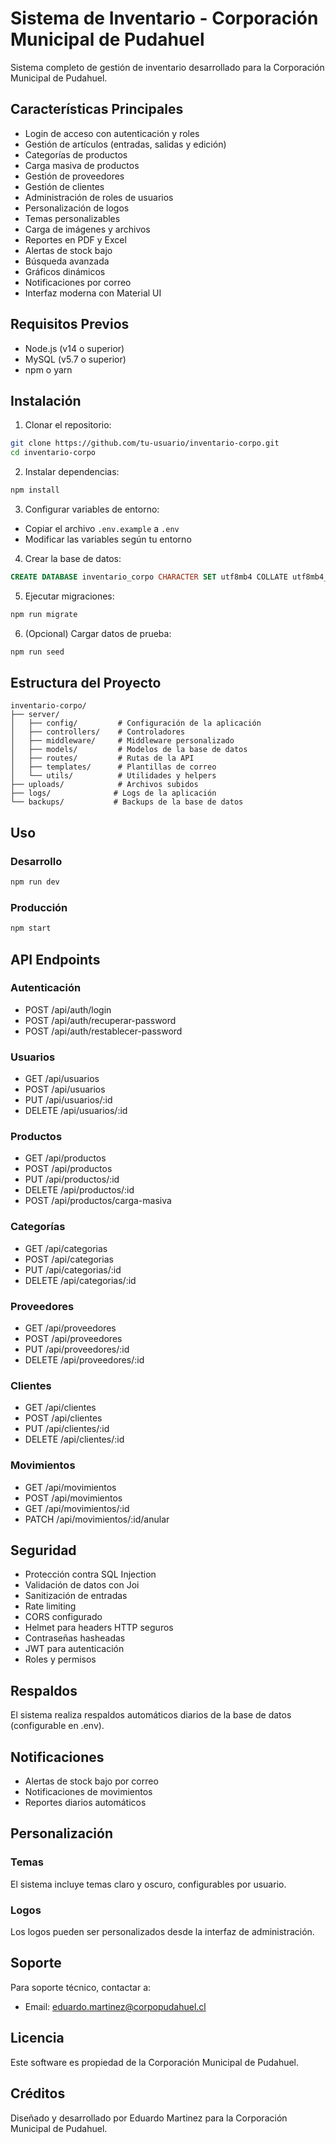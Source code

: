 # Sistema de Inventario - Corporación Municipal de Pudahuel

Sistema completo de gestión de inventario desarrollado para la Corporación Municipal de Pudahuel.

## Características Principales

- Login de acceso con autenticación y roles
- Gestión de artículos (entradas, salidas y edición)
- Categorías de productos
- Carga masiva de productos
- Gestión de proveedores
- Gestión de clientes
- Administración de roles de usuarios
- Personalización de logos
- Temas personalizables
- Carga de imágenes y archivos
- Reportes en PDF y Excel
- Alertas de stock bajo
- Búsqueda avanzada
- Gráficos dinámicos
- Notificaciones por correo
- Interfaz moderna con Material UI

## Requisitos Previos

- Node.js (v14 o superior)
- MySQL (v5.7 o superior)
- npm o yarn

## Instalación

1. Clonar el repositorio:
```bash
git clone https://github.com/tu-usuario/inventario-corpo.git
cd inventario-corpo
```

2. Instalar dependencias:
```bash
npm install
```

3. Configurar variables de entorno:
- Copiar el archivo `.env.example` a `.env`
- Modificar las variables según tu entorno

4. Crear la base de datos:
```sql
CREATE DATABASE inventario_corpo CHARACTER SET utf8mb4 COLLATE utf8mb4_unicode_ci;
```

5. Ejecutar migraciones:
```bash
npm run migrate
```

6. (Opcional) Cargar datos de prueba:
```bash
npm run seed
```

## Estructura del Proyecto

```
inventario-corpo/
├── server/
│   ├── config/         # Configuración de la aplicación
│   ├── controllers/    # Controladores
│   ├── middleware/     # Middleware personalizado
│   ├── models/         # Modelos de la base de datos
│   ├── routes/         # Rutas de la API
│   ├── templates/      # Plantillas de correo
│   └── utils/          # Utilidades y helpers
├── uploads/            # Archivos subidos
├── logs/              # Logs de la aplicación
└── backups/           # Backups de la base de datos
```

## Uso

### Desarrollo

```bash
npm run dev
```

### Producción

```bash
npm start
```

## API Endpoints

### Autenticación
- POST /api/auth/login
- POST /api/auth/recuperar-password
- POST /api/auth/restablecer-password

### Usuarios
- GET /api/usuarios
- POST /api/usuarios
- PUT /api/usuarios/:id
- DELETE /api/usuarios/:id

### Productos
- GET /api/productos
- POST /api/productos
- PUT /api/productos/:id
- DELETE /api/productos/:id
- POST /api/productos/carga-masiva

### Categorías
- GET /api/categorias
- POST /api/categorias
- PUT /api/categorias/:id
- DELETE /api/categorias/:id

### Proveedores
- GET /api/proveedores
- POST /api/proveedores
- PUT /api/proveedores/:id
- DELETE /api/proveedores/:id

### Clientes
- GET /api/clientes
- POST /api/clientes
- PUT /api/clientes/:id
- DELETE /api/clientes/:id

### Movimientos
- GET /api/movimientos
- POST /api/movimientos
- GET /api/movimientos/:id
- PATCH /api/movimientos/:id/anular

## Seguridad

- Protección contra SQL Injection
- Validación de datos con Joi
- Sanitización de entradas
- Rate limiting
- CORS configurado
- Helmet para headers HTTP seguros
- Contraseñas hasheadas
- JWT para autenticación
- Roles y permisos

## Respaldos

El sistema realiza respaldos automáticos diarios de la base de datos (configurable en .env).

## Notificaciones

- Alertas de stock bajo por correo
- Notificaciones de movimientos
- Reportes diarios automáticos

## Personalización

### Temas
El sistema incluye temas claro y oscuro, configurables por usuario.

### Logos
Los logos pueden ser personalizados desde la interfaz de administración.

## Soporte

Para soporte técnico, contactar a:
- Email: eduardo.martinez@corpopudahuel.cl

## Licencia

Este software es propiedad de la Corporación Municipal de Pudahuel.

## Créditos

Diseñado y desarrollado por Eduardo Martinez para la Corporación Municipal de Pudahuel.
